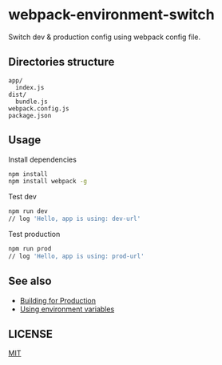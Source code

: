 # webpack-environment-switch
Switch dev &amp; production config using webpack config file.

## Directories structure

```
app/
  index.js
dist/
  bundle.js
webpack.config.js
package.json
```

## Usage

Install dependencies

```bash
npm install
npm install webpack -g
```

Test dev

```bash
npm run dev
// log 'Hello, app is using: dev-url'
```

Test production

```bash
npm run prod
// log 'Hello, app is using: prod-url'
```

## See also

* [Building for Production](https://webpack.js.org/guides/production-build/)
* [Using environment variables](https://webpack.js.org/guides/environment-variables/)

## LICENSE

[MIT](/LICENSE)
